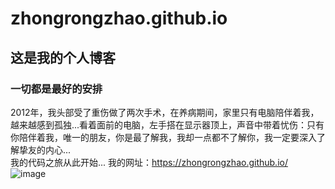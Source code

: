 # zhongrongzhao.github.io

## 这是我的个人博客<br>
### 一切都是最好的安排<br>

  2012年，我头部受了重伤做了两次手术，在养病期间，家里只有电脑陪伴着我，越来越感到孤独...看着面前的电脑，左手搭在显示器顶上，声音中带着忧伤：只有你陪伴着我，唯一的朋友，你是最了解我，我却一点都不了解你，我一定要深入了解挚友的内心...<br>
    我的代码之旅从此开始...
我的网址：https://zhongrongzhao.github.io/
![image](https://github.com/zhongrongzhao/zhongrongzhao.github.io/blob/master/%E8%B5%9E%E5%8A%A9.png)
